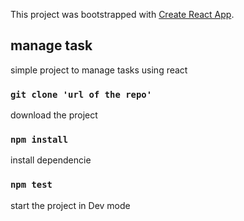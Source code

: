 This project was bootstrapped with [Create React App](https://github.com/facebook/create-react-app).

## manage task

simple project to manage tasks using react
###  `git clone 'url of the repo'`

download the project 

### `npm install`

install dependencie

### `npm test`

start the project in Dev mode

